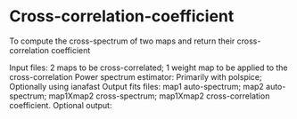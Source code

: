 # Cross-correlation-coefficient
To compute the cross-spectrum of two maps and return their cross-correlation coefficient

Input files: 2 maps to be cross-correlated; 1 weight map to be applied to the cross-correlation
Power spectrum estimator: Primarily with polspice; Optionally using ianafast
Output fits files: map1 auto-spectrum; map2 auto-spectrum; map1Xmap2 cross-spectrum; map1Xmap2 cross-correlation coefficient.
Optional output: 

